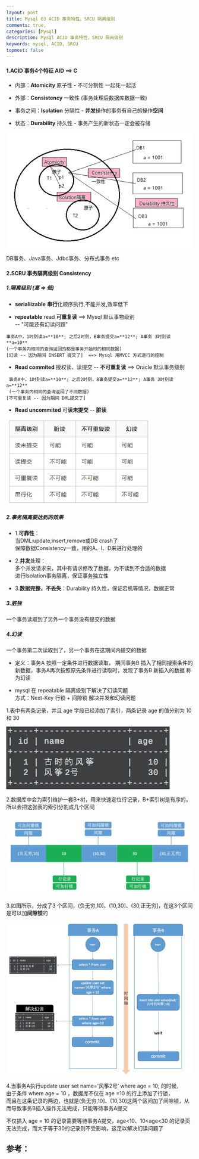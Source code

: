 ```yaml
---
layout: post
title: Mysql 03 ACID 事务特性、SRCU 隔离级别
comments: true,
categories: [Mysql]
description: Mysql ACID 事务特性、SRCU 隔离级别
keywords: mysql, ACID, SRCU
topmost: false
---
```




#### 1.ACID 事务4个特征  AID ==> C

- 内部：**Atomicity** 原子性 - 不可分割性 一起死一起活

- 外部：**Consistency** 一致性 (事务处理后数据库数据一致)

- 事务之间：**Isolation**  分隔性 - **并发**操作的事务有自己的操作**空间**

- 状态：**Durability**  持久性 - 事务产生的新状态一定会被存储

![acid](/images/posts/2017-07-20-mysql-transaction/acid.png)

DB事务、Java事务、Jdbc事务、分布式事务 etc



#### 2.SCRU 事务隔离级别  Consistency

##### 1.隔离级别 (高 => 低)

- **serialiizable**  **串行**化顺序执行,不能并发,效率低下

- **repeatable** read **可重复读** ==> Mysql 默认事物级别  
  -- "可能还有幻读问题"

```
事务A中，1时刻读a=**10**; 之后2时刻，B事务提交a=**12**; A事务 3时刻读 **a=10**  
(一个事务内相同的查询返回的都是事务开始时的相同数据)  
[幻读 -- 因为期间 INSERT 提交了]  ==> Mysql 用MVCC 方式进行的控制
```

- **Read commited** 授权读、读提交 -- **不可重复读**  ==> Oracle 默认事务级别

```
 事务A中，1时刻读a=**10**; 之后2时刻，B事务提交a=**12**; A事务 3时刻读 a=**12**  
 (一个事务内相同的查询返回了不同数据)  
[不可重复读 -- 因为期间 DML提交了]
```

- **Read uncommited** 可**读未提交**  -- **脏读**

![srcu](/images/posts/2017-07-20-mysql-transaction/srcu.png)  

##### 2.事务隔离要达到的效果

- 1.**可靠性**：  
  当DML:update,insert,remove或DB crash了  
  保障数据Consistency一致，用的A、I、D来进行处理的

- 2.**并发**处理：  
  多个并发请求来，其中有请求修改了数据，为不读到不合适的数据  
  进行Isolation事务隔离，保证事务独立性

- 3.**数据完整，不丢失**：Durability 持久性，保证宕机等情况，数据正常



##### 3.脏独

一个事务读取到了另外一个事务没有提交的数据



##### 4.幻读

一个事务第二次读取到了，另一个事务在这期间内提交的数据

- 定义：事务A 按照一定条件进行数据读取， 期间事务B 插入了相同搜索条件的新数据，事务A再次按照原先条件进行读取时，发现了事务B 新插入的数据 称为幻读

- mysql 在 repeatable 隔离级别下解决了幻读问题   
  方式：Next-Key 行锁 + 间隙锁  解决并发和幻读问题



1.表中有两条记录，并且 age 字段已经添加了索引，两条记录 age 的值分别为 10 和 30

![huan1](/images/posts/2017-07-20-mysql-transaction/huan1.png)

2.数据库中会为索引维护一套B+树，用来快速定位行记录，B+索引树是有序的，所以会把这张表的索引分割成几个区间

![huan2](/images/posts/2017-07-20-mysql-transaction/huan2.jpg)

3.如图所示，分成了3 个区间，(负无穷,10]、(10,30]、(30,正无穷]，在这3个区间是可以加**间隙锁**的

![huan3](/images/posts/2017-07-20-mysql-transaction/huan3.jpg)

4.当事务A执行update user set name='风筝2号’ where age = 10; 的时候，  
由于条件 where age = 10 ，数据库不仅在 age =10 的行上添加了行锁，   
而且在这条记录的两边，也就是(负无穷,10]、(10,30]这两个区间加了间隙锁，从而导致事务B插入操作无法完成，只能等待事务A提交

不仅插入 age = 10 的记录需要等待事务A提交，age<10、10<age<30 的记录页无法完成，而大于等于30的记录则不受影响，这足以解决幻读问题了




























## 参考：
